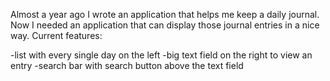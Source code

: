 Almost a year ago I wrote an application that helps me keep a daily journal.
Now I needed an application that can display those journal entries in a nice way.
Current features:

-list with every single day on the left
-big text field on the right to view an entry
-search bar with search button above the text field

